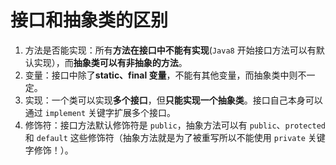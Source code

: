 # 接口和抽象类的区别

1. 方法是否能实现：所有**方法在接口中不能有实现**(`Java8` 开始接口方法可以有默认实现），而**抽象类可以有非抽象的方法**。
2. 变量：接口中除了**static、final 变量**，不能有其他变量，而抽象类中则不一定。
3. 实现：一个类可以实现**多个接口**，但**只能实现一个抽象类**。接口自己本身可以通过 `implement` 关键字扩展多个接口。
4. 修饰符：接口方法默认修饰符是 `public`，抽象方法可以有 `public`、`protected` 和 `default` 这些修饰符（抽象方法就是为了被重写所以不能使用 `private` 关键字修饰！）。

